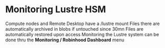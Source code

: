 # Monitoring Lustre HSM

Compute nodes and Remote Desktop have a /lustre mount 
Files there are automatically archived in blobs if untouched since 30mn
Files are automatically restored upon access
Monitoring the Lustre system can be done thru the **Monitoring / Robinhood Dashboard** menu
